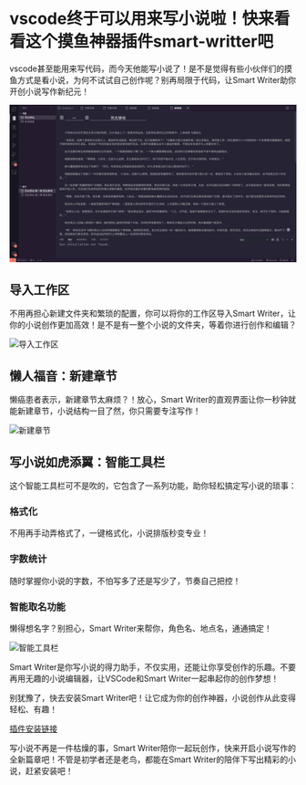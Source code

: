 # vscode终于可以用来写小说啦！快来看看这个摸鱼神器插件smart-writter吧

vscode甚至能用来写代码，而今天他能写小说了！是不是觉得有些小伙伴们的摸鱼方式是看小说，为何不试试自己创作呢？别再局限于代码，让Smart Writer助你开创小说写作新纪元！

![Smart Writer](https://github.com/blackteam-xingyu/smart-writter/blob/master/doc/image/editer.png)



## 导入工作区
不用再担心新建文件夹和繁琐的配置，你可以将你的工作区导入Smart Writer，让你的小说创作更加高效！是不是有一整个小说的文件夹，等着你进行创作和编辑？

![导入工作区](导入工作区图片链接)

## 懒人福音：新建章节
懒癌患者表示，新建章节太麻烦？！放心，Smart Writer的直观界面让你一秒钟就能新建章节，小说结构一目了然，你只需要专注写作！

![新建章节](新建章节图片链接)

## 写小说如虎添翼：智能工具栏
这个智能工具栏可不是吹的，它包含了一系列功能，助你轻松搞定写小说的琐事：

### 格式化
不用再手动弄格式了，一键格式化，小说排版秒变专业！

### 字数统计
随时掌握你小说的字数，不怕写多了还是写少了，节奏自己把控！

### 智能取名功能
懒得想名字？别担心，Smart Writer来帮你，角色名、地点名，通通搞定！

![智能工具栏](智能工具栏图片链接)

Smart Writer是你写小说的得力助手，不仅实用，还能让你享受创作的乐趣。不要再用无趣的小说编辑器，让VSCode和Smart Writer一起串起你的创作梦想！

别犹豫了，快去安装Smart Writer吧！让它成为你的创作神器，小说创作从此变得轻松、有趣！

[插件安装链接](插件安装链接)

写小说不再是一件枯燥的事，Smart Writer陪你一起玩创作，快来开启小说写作的全新篇章吧！不管是初学者还是老鸟，都能在Smart Writer的陪伴下写出精彩的小说，赶紧安装吧！